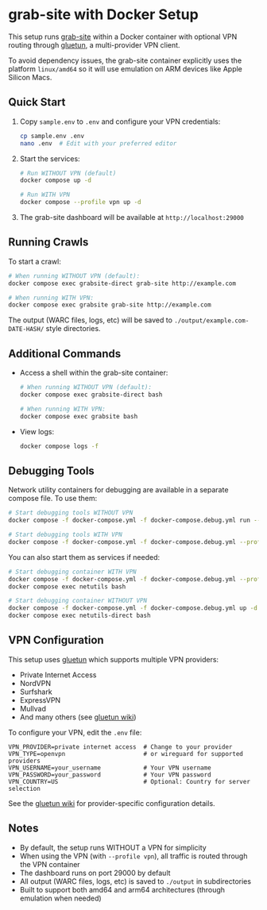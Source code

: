# grab-site with Docker Setup

This setup runs [grab-site](https://github.com/ArchiveTeam/grab-site) within a Docker container with optional VPN routing through [gluetun](https://github.com/qdm12/gluetun), a multi-provider VPN client.

To avoid dependency issues, the grab-site container explicitly uses the platform `linux/amd64` so it will use emulation on ARM devices like Apple Silicon Macs.

## Quick Start

1. Copy `sample.env` to `.env` and configure your VPN credentials:
   ```bash
   cp sample.env .env
   nano .env  # Edit with your preferred editor
   ```

2. Start the services:
   ```bash
   # Run WITHOUT VPN (default)
   docker compose up -d

   # Run WITH VPN
   docker compose --profile vpn up -d
   ```

3. The grab-site dashboard will be available at `http://localhost:29000`

## Running Crawls

To start a crawl:
```bash
# When running WITHOUT VPN (default):
docker compose exec grabsite-direct grab-site http://example.com

# When running WITH VPN:
docker compose exec grabsite grab-site http://example.com
```

The output (WARC files, logs, etc) will be saved to `./output/example.com-DATE-HASH/` style directories.

## Additional Commands

- Access a shell within the grab-site container:
  ```bash
  # When running WITHOUT VPN (default):
  docker compose exec grabsite-direct bash

  # When running WITH VPN:
  docker compose exec grabsite bash
  ```

- View logs:
  ```bash
  docker compose logs -f
  ```

## Debugging Tools

Network utility containers for debugging are available in a separate compose file. To use them:

```bash
# Start debugging tools WITHOUT VPN
docker compose -f docker-compose.yml -f docker-compose.debug.yml run --rm -it netutils-direct bash

# Start debugging tools WITH VPN
docker compose -f docker-compose.yml -f docker-compose.debug.yml --profile vpn run --rm -it netutils bash
```

You can also start them as services if needed:

```bash
# Start debugging container WITH VPN
docker compose -f docker-compose.yml -f docker-compose.debug.yml --profile vpn up -d netutils
docker compose exec netutils bash

# Start debugging container WITHOUT VPN
docker compose -f docker-compose.yml -f docker-compose.debug.yml up -d netutils-direct
docker compose exec netutils-direct bash
```

## VPN Configuration

This setup uses [gluetun](https://github.com/qdm12/gluetun) which supports multiple VPN providers:

- Private Internet Access
- NordVPN
- Surfshark
- ExpressVPN
- Mullvad
- And many others (see [gluetun wiki](https://github.com/qdm12/gluetun-wiki/tree/main/setup#vpn-providers))

To configure your VPN, edit the `.env` file:

```
VPN_PROVIDER=private internet access  # Change to your provider
VPN_TYPE=openvpn                      # or wireguard for supported providers
VPN_USERNAME=your_username            # Your VPN username
VPN_PASSWORD=your_password            # Your VPN password
VPN_COUNTRY=US                        # Optional: Country for server selection
```

See the [gluetun wiki](https://github.com/qdm12/gluetun-wiki) for provider-specific configuration details.

## Notes

- By default, the setup runs WITHOUT a VPN for simplicity
- When using the VPN (with `--profile vpn`), all traffic is routed through the VPN container
- The dashboard runs on port 29000 by default
- All output (WARC files, logs, etc) is saved to `./output` in subdirectories
- Built to support both amd64 and arm64 architectures (through emulation when needed)